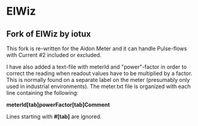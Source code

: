 # ElWiz

## Fork of ElWiz by iotux

This fork is re-written for the Aidon Meter and it can handle Pulse-flows with Current #2 included or excluded.

I have also added a text-file with meterId and "power"-factor in order to correct the reading when readout values have to be multiplied by a factor. This is normally found on a separate label on the meter (presumably only used in industrial environments).
The meter.txt file is organized with each line containing the following:

**meterId[tab]powerFactor[tab]Comment**

Lines starting with **#[tab]** are ignored.
